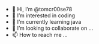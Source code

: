 - 👋 Hi, I’m @tomcr00se78
- 👀 I’m interested in coding 
- 🌱 I’m currently learning java
- 💞️ I’m looking to collaborate on ...
- 📫 How to reach me ...

<!---
tomcr00se78/tomcr00se78 is a ✨ special ✨ repository because its `README.md` (this file) appears on your GitHub profile.
You can click the Preview link to take a look at your changes.
--->
